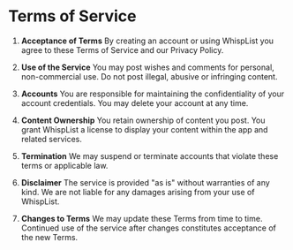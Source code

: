 # Terms of Service

1. **Acceptance of Terms**
   By creating an account or using WhispList you agree to these Terms of Service and our Privacy Policy.

2. **Use of the Service**
   You may post wishes and comments for personal, non-commercial use. Do not post illegal, abusive or infringing content.

3. **Accounts**
   You are responsible for maintaining the confidentiality of your account credentials. You may delete your account at any time.

4. **Content Ownership**
   You retain ownership of content you post. You grant WhispList a license to display your content within the app and related services.

5. **Termination**
   We may suspend or terminate accounts that violate these terms or applicable law.

6. **Disclaimer**
   The service is provided "as is" without warranties of any kind. We are not liable for any damages arising from your use of WhispList.

7. **Changes to Terms**
   We may update these Terms from time to time. Continued use of the service after changes constitutes acceptance of the new Terms.
